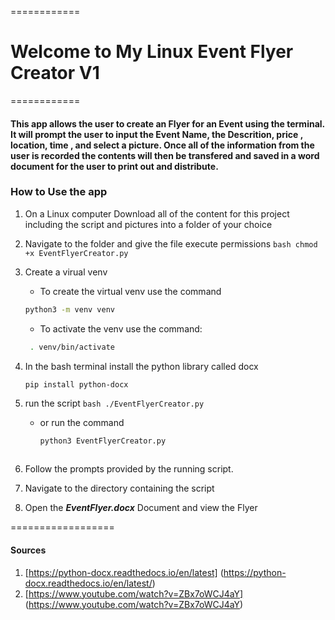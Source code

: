 ============
# Welcome to My Linux Event Flyer Creator V1

============


#### This app allows the user to create an Flyer for an Event using the terminal. It will prompt the user to input the Event Name, the Descrition, price , location, time , and select a picture. Once all of the information from the user is recorded the contents will then be transfered and saved in a word document for the user to print out and distribute.




### How to Use the app
1. On a Linux computer Download all of the content for this project including the script and pictures into a folder of your choice

2. Navigate to the folder and give the file execute permissions
        ```bash
        chmod +x EventFlyerCreator.py
        ```
3. Create a virual venv
	- To create the virtual venv use the command
	 ```bash
	 python3 -m venv venv
	 ```
	- To activate the venv use the command:
	```bash
	 . venv/bin/activate
	```
4. In the bash terminal install the python library called docx
	```bash
	pip install python-docx
	``` 

5. run the script
        ```bash
        ./EventFlyerCreator.py
        ```
   - or run the command

        ```bash
        python3 EventFlyerCreator.py
	```

6. Follow the prompts provided by the running script.

7. Navigate to the directory containing the script

8. Open the ***EventFlyer.docx*** Document and view the Flyer

==================

#### Sources
1. [https://python-docx.readthedocs.io/en/latest] (https://python-docx.readthedocs.io/en/latest/)
2. [https://www.youtube.com/watch?v=ZBx7oWCJ4aY] (https://www.youtube.com/watch?v=ZBx7oWCJ4aY)

